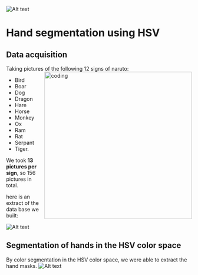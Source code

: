 ![Alt text](https://www.telecom-st-etienne.fr/wp-content/themes/telecom/asset/images/logo.svg)
# Hand segmentation using HSV
## Data acquisition
Taking pictures of the following 12 signs of naruto: 
<img align="right" alt="coding" width="400" src="https://github.com/SABIR-ILYASS/SABIR-ILYASS-Hand-segmentation-using-HSV/blob/main/Images/narutoSignes.jpg">
*  Bird
*  Boar
*  Dog
*  Dragon
*  Hare
*  Horse
*  Monkey
*  Ox
*  Ram
*  Rat
*  Serpant
*  Tiger.

We took **13 pictures per sign**, so 156 pictures in total.

here is an extract of the data base we built: 

![Alt text](https://github.com/SABIR-ILYASS/SABIR-ILYASS-Hand-segmentation-using-HSV/blob/main/Images/extrait_BDD.png)
<img scr="https://github.com/SABIR-ILYASS/SABIR-ILYASS-Hand-segmentation-using-HSV/blob/main/Images/extrait_BDD.png">

## Segmentation of hands in the HSV color space
By color segmentation in the HSV color space, we were able to extract the hand masks.
![Alt text](https://github.com/SABIR-ILYASS/SABIR-ILYASS-Hand-segmentation-using-HSV/blob/main/Images/Extrait_ROI.png)
<img scr="https://github.com/SABIR-ILYASS/SABIR-ILYASS-Hand-segmentation-using-HSV/blob/main/Images/Extrait_ROI.png">
